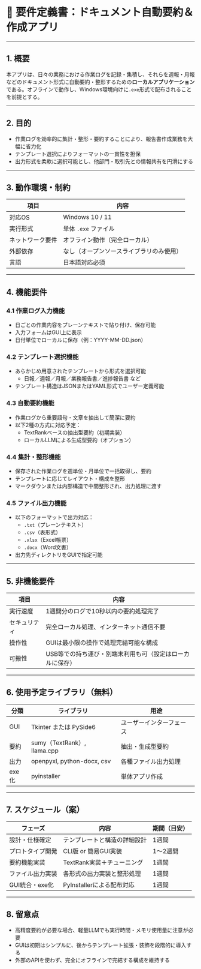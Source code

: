 
# 📄 要件定義書：ドキュメント自動要約＆作成アプリ

---

## 1. 概要

本アプリは、日々の業務における作業ログを記録・集積し、それらを週報・月報などのドキュメント形式に自動要約・整形するための**ローカルアプリケーション**である。オフラインで動作し、Windows環境向けに`.exe`形式で配布されることを前提とする。

---

## 2. 目的

- 作業ログを効率的に集計・整形・要約することにより、報告書作成業務を大幅に省力化
- テンプレート選択によりフォーマットの一貫性を担保
- 出力形式を柔軟に選択可能とし、他部門・取引先との情報共有を円滑にする

---

## 3. 動作環境・制約

| 項目 | 内容 |
|------|------|
| 対応OS | Windows 10 / 11 |
| 実行形式 | 単体 `.exe` ファイル |
| ネットワーク要件 | オフライン動作（完全ローカル） |
| 外部依存 | なし（オープンソースライブラリのみ使用） |
| 言語 | 日本語対応必須 |

---

## 4. 機能要件

### 4.1 作業ログ入力機能
- 日ごとの作業内容をプレーンテキストで貼り付け、保存可能
- 入力フォームはGUI上に表示
- 日付単位でローカルに保存（例：YYYY-MM-DD.json）

### 4.2 テンプレート選択機能
- あらかじめ用意されたテンプレートから形式を選択可能
    - 日報／週報／月報／業務報告書／進捗報告書 など
- テンプレート構造はJSONまたはYAML形式でユーザー定義可能

### 4.3 自動要約機能
- 作業ログから重要語句・文章を抽出して簡潔に要約
- 以下2種の方式に対応予定：
    - TextRankベースの抽出型要約（初期実装）
    - ローカルLLMによる生成型要約（オプション）

### 4.4 集計・整形機能
- 保存された作業ログを週単位・月単位で一括取得し、要約
- テンプレートに応じてレイアウト・構成を整形
- マークダウンまたは内部構造で中間整形され、出力処理に渡す

### 4.5 ファイル出力機能
- 以下のフォーマットで出力対応：
    - `.txt`（プレーンテキスト）
    - `.csv`（表形式）
    - `.xlsx`（Excel帳票）
    - `.docx`（Word文書）
- 出力先ディレクトリをGUIで指定可能

---

## 5. 非機能要件

| 項目 | 内容 |
|------|------|
| 実行速度 | 1週間分のログで10秒以内の要約処理完了 |
| セキュリティ | 完全ローカル処理、インターネット通信不要 |
| 操作性 | GUIは最小限の操作で処理完結可能な構成 |
| 可搬性 | USB等での持ち運び・別端末利用も可（設定はローカルに保存） |

---

## 6. 使用予定ライブラリ（無料）

| 分類 | ライブラリ | 用途 |
|------|-------------|------|
| GUI | Tkinter または PySide6 | ユーザーインターフェース |
| 要約 | sumy（TextRank）, llama.cpp | 抽出・生成型要約 |
| 出力 | openpyxl, python-docx, csv | 各種ファイル出力処理 |
| exe化 | pyinstaller | 単体アプリ作成 |

---

## 7. スケジュール（案）

| フェーズ | 内容 | 期間（目安） |
|----------|------|---------------|
| 設計・仕様確定 | テンプレートと構造の詳細設計 | 1週間 |
| プロトタイプ開発 | CLI版 or 簡易GUI実装 | 1〜2週間 |
| 要約機能実装 | TextRank実装＋チューニング | 1週間 |
| ファイル出力実装 | 各形式の出力実装と整形処理 | 1週間 |
| GUI統合・exe化 | PyInstallerによる配布対応 | 1週間 |

---

## 8. 留意点

- 高精度要約が必要な場合、軽量LLMでも実行時間・メモリ使用量に注意が必要
- GUIは初期はシンプルに、後からテンプレート拡張・装飾を段階的に導入する
- 外部のAPIを使わず、完全にオフラインで完結する構成を維持する
